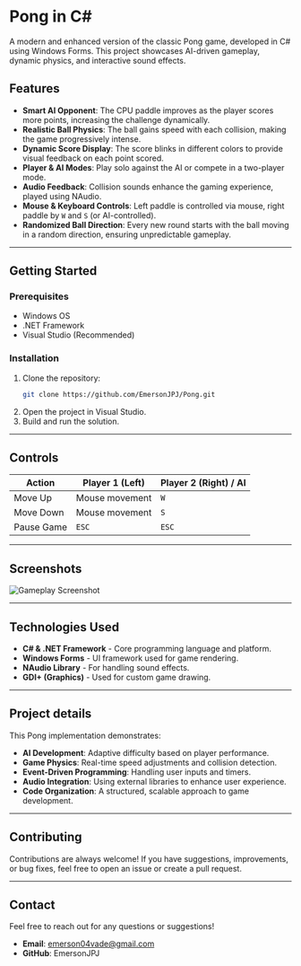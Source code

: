 # Pong in C#

A modern and enhanced version of the classic Pong game, developed in C# using Windows Forms. This project showcases AI-driven gameplay, dynamic physics, and interactive sound effects.

## Features

- **Smart AI Opponent**: The CPU paddle improves as the player scores more points, increasing the challenge dynamically.
- **Realistic Ball Physics**: The ball gains speed with each collision, making the game progressively intense.
- **Dynamic Score Display**: The score blinks in different colors to provide visual feedback on each point scored.
- **Player & AI Modes**: Play solo against the AI or compete in a two-player mode.
- **Audio Feedback**: Collision sounds enhance the gaming experience, played using NAudio.
- **Mouse & Keyboard Controls**: Left paddle is controlled via mouse, right paddle by `W` and `S` (or AI-controlled).
- **Randomized Ball Direction**: Every new round starts with the ball moving in a random direction, ensuring unpredictable gameplay.

---

## Getting Started

### Prerequisites
- Windows OS
- .NET Framework
- Visual Studio (Recommended)

### Installation
1. Clone the repository:
   ```sh
   git clone https://github.com/EmersonJPJ/Pong.git
   ```
2. Open the project in Visual Studio.
3. Build and run the solution.

---

## Controls

| Action               | Player 1 (Left)  | Player 2 (Right) / AI |
|----------------------|-----------------|----------------------|
| Move Up             | Mouse movement  | `W`                  |
| Move Down           | Mouse movement  | `S`                  |
| Pause Game          | `ESC`            | `ESC`                 |

---

## Screenshots

![Gameplay Screenshot](https://i.imgur.com/pTzMnSY.png)

---

## Technologies Used
- **C# & .NET Framework** - Core programming language and platform.
- **Windows Forms** - UI framework used for game rendering.
- **NAudio Library** - For handling sound effects.
- **GDI+ (Graphics)** - Used for custom game drawing.

---

## Project details
This Pong implementation demonstrates:
- **AI Development**: Adaptive difficulty based on player performance.
- **Game Physics**: Real-time speed adjustments and collision detection.
- **Event-Driven Programming**: Handling user inputs and timers.
- **Audio Integration**: Using external libraries to enhance user experience.
- **Code Organization**: A structured, scalable approach to game development.

---

## Contributing

Contributions are always welcome! If you have suggestions, improvements, or bug fixes, feel free to open an issue or create a pull request. 

---

## Contact  

Feel free to reach out for any questions or suggestions!  

- **Email**: emerson04vade@gmail.com  
- **GitHub**: EmersonJPJ
